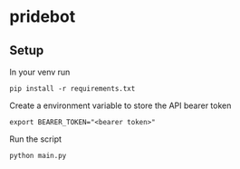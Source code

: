# pridebot

## Setup

In your venv run

`pip install -r requirements.txt`

Create a environment variable to store the API bearer token

`export BEARER_TOKEN="<bearer token>"`

Run the script

`python main.py`
